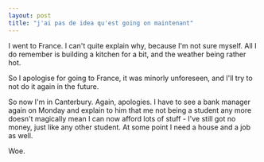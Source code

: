 ```yaml
---
layout: post
title: "j'ai pas de idea qu'est going on maintenant"
---
```

I went to France. I can't quite explain why, because I'm not sure myself. All
I do remember is building a kitchen for a bit, and the weather being rather
hot.

So I apologise for going to France, it was minorly unforeseen, and I'll try to
not do it again in the future.

So now I'm in Canterbury. Again, apologies. I have to see a bank manager again
on Monday and explain to him that me not being a student any more doesn't
magically mean I can now afford lots of stuff - I've still got no money, just
like any other student. At some point I need a house and a job as well.

Woe.

